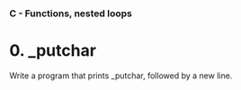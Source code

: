 ### C - Functions, nested loops
# 0. _putchar
Write a program that prints _putchar, followed by a new line.
